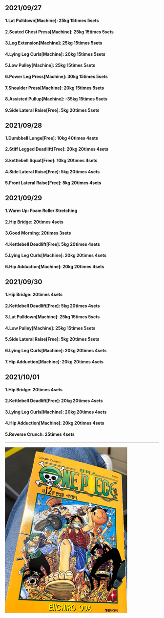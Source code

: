 ## 2021/09/27
#### 1.Lat Pulldown\[Machine\]: 25kg 15times 5sets
#### 2.Seated Chest Press\[Machine\]: 25kg 15times 5sets
#### 3.Leg Extension\[Machine\]: 25kg 15times 5sets
#### 4.Lying Leg Curls\[Machine\]: 20kg 15times 5sets
#### 5.Low Pulley\[Machine\]: 25kg 15times 5sets
#### 6.Power Leg Press\[Machine\]: 30kg 15times 5sets
#### 7.Shoulder Press\[Machine\]: 20kg 15times 5sets
#### 8.Assisted Pullup\[Machine\]: -35kg 15times 5sets
#### 9.Side Lateral Raise\[Free\]: 5kg 20times 5sets

## 2021/09/28
#### 1.Dumbbell Lunge\[Free\]: 10kg 40times 4sets
#### 2.Stiff Legged Deadlift\[Free\]: 20kg 20times 4sets
#### 3.kettlebell Squat\[Free\]: 10kg 20times 4sets
#### 4.Side Lateral Raise\[Free\]: 5kg 20times 4sets
#### 5.Front Lateral Raise\[Free\]: 5kg 20times 4sets

## 2021/09/29
#### 1.Warm Up: Foam Roller Stretching
#### 2.Hip Bridge: 20times 4sets
#### 3.Good Morning: 20times 3sets
#### 4.Kettlebell Deadlift\[Free\]: 5kg 20times 4sets
#### 5.Lying Leg Curls\[Machine\]: 20kg 20times 4sets
#### 6.Hip Adduction\[Machine\]: 20kg 20times 4sets

## 2021/09/30
#### 1.Hip Bridge: 20times 4sets
#### 2.Kettlebell Deadlift\[Free\]: 5kg 20times 4sets
#### 3.Lat Pulldown\[Machine\]: 25kg 15times 5sets
#### 4.Low Pulley\[Machine\]: 25kg 15times 5sets
#### 5.Side Lateral Raise\[Free\]: 5kg 20times 5sets
#### 6.Lying Leg Curls\[Machine\]: 20kg 20times 4sets
#### 7.Hip Adduction\[Machine\]: 20kg 20times 4sets

## 2021/10/01
#### 1.Hip Bridge: 20times 4sets
#### 2.Kettlebell Deadlift\[Free\]: 20kg 20times 4sets
#### 3.Lying Leg Curls\[Machine\]: 20kg 20times 4sets
#### 4.Hip Adduction\[Machine\]: 20kg 20times 4sets
#### 5.Reverse Crunch: 25times 4sets

---
<img src='./_resources/__012.png' width='400px' />
